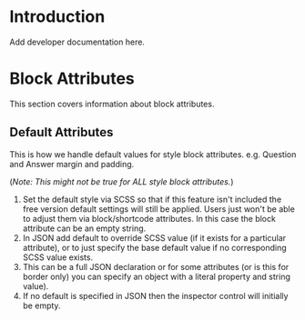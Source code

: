 # Introduction

Add developer documentation here.

# Block Attributes

This section covers information about block attributes.

## Default Attributes

This is how we handle default values for style block attributes. e.g. Question and Answer margin and padding.

(*Note: This might not be true for ALL style block attributes.*)

1. Set the default style via SCSS so that if this feature isn't included the free version default settings will still be applied. Users just won't be able to adjust them via block/shortcode attributes. In this case the block attribute can be an empty string.
2. In JSON add default to override SCSS value (if it exists for a particular attribute), or to just specify the base default value if no corresponding SCSS value exists.
  1. This can be a full JSON declaration or for some attributes (or is this for border only) you can specify an object with a literal property and string value).
4. If no default is specified in JSON then the inspector control will initially be empty.
